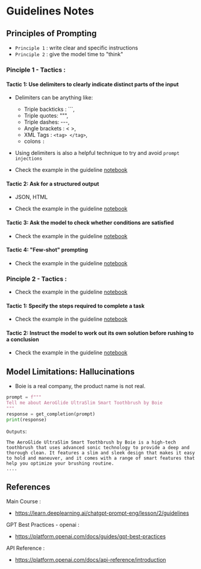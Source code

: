 # Guidelines Notes


## Principles of Prompting

- `Principle 1` : write clear and specific instructions
- `Principle 2` : give the model time to "think"     

### Pinciple 1 - Tactics :  

#### Tactic 1: Use delimiters to clearly indicate distinct parts of the input
- Delimiters can be anything like: 
  - Triple backticks : ```, 
  - Triple quotes: """,
  - Triple dashes:  ---,  
  - Angle brackets : < >, 
  - XML Tags : `<tag> </tag>`, 
  - colons `:` 

- Using delimiters is also a helpful technique to try and avoid `prompt injections`

- Check the example in the guideline [notebook](./lab/l2-guidelines.ipynb)

#### Tactic 2: Ask for a structured output
- JSON, HTML

- Check the example in the guideline [notebook](./lab/l2-guidelines.ipynb)

#### Tactic 3: Ask the model to check whether conditions are satisfied
- Check the example in the guideline [notebook](./lab/l2-guidelines.ipynb)

#### Tactic 4: "Few-shot" prompting
- Check the example in the guideline [notebook](./lab/l2-guidelines.ipynb)

### Pinciple 2 - Tactics :  
- Check the example in the guideline [notebook](./lab/l2-guidelines.ipynb)

#### Tactic 1: Specify the steps required to complete a task
- Check the example in the guideline [notebook](./lab/l2-guidelines.ipynb)

#### Tactic 2: Instruct the model to work out its own solution before rushing to a conclusion
- Check the example in the guideline [notebook](./lab/l2-guidelines.ipynb)



## Model Limitations: Hallucinations
- Boie is a real company, the product name is not real.

```python
prompt = f"""
Tell me about AeroGlide UltraSlim Smart Toothbrush by Boie
"""
response = get_completion(prompt)
print(response)
```

`Outputs`:

````text
The AeroGlide UltraSlim Smart Toothbrush by Boie is a high-tech toothbrush that uses advanced sonic technology to provide a deep and thorough clean. It features a slim and sleek design that makes it easy to hold and maneuver, and it comes with a range of smart features that help you optimize your brushing routine.
....

````


## References

Main Course : 
- https://learn.deeplearning.ai/chatgpt-prompt-eng/lesson/2/guidelines

GPT Best Practices - openai : 
- https://platform.openai.com/docs/guides/gpt-best-practices 

API Reference :
- https://platform.openai.com/docs/api-reference/introduction




